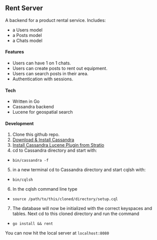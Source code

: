 ## Rent Server

A backend for a product rental service. Includes:
- a Users model
- a Posts model
- a Chats model

#### Features
- Users can have 1 on 1 chats.
- Users can create posts to rent out equipment.
- Users can search posts in their area.
- Authentication with sessions.

#### Tech
- Written in Go
- Cassandra backend
- Lucene for geospatial search

#### Development
1. Clone this github repo.
2. [Download & Install Cassandra](http://cassandra.apache.org/download/)
3. [Install Cassandra Lucene Plugin from Stratio](https://github.com/Stratio/cassandra-lucene-index)
4. cd to Cassandra directory and start with:
  - `bin/cassandra -f`
5. in a new terminal cd to Cassandra directory and start cqlsh with:
  - `bin/cqlsh`
6. In the cqlsh command line type
  - `source /path/to/this/cloned/directory/setup.cql`
7. The database will now be initialized with the correct keyspaces and tables. Next cd to this cloned directory and run the command
  - `go install && rent`

You can now hit the local server at `localhost:8080`

<!-- #### Routes
| Method | Route | Requires Login | Query Params | Post Params | Return |
|---|---|---|
| GET | / | No  | latitude=12.23&longitude=23.33 | none | List of Posts near you |
| GET  |   |   |
|   |   |   |
|   |   |   |
|   |   |   |
|   |   |   |
|   |   |   |
|   |   |   |
|   |   |   |
|   |   |   | -->
